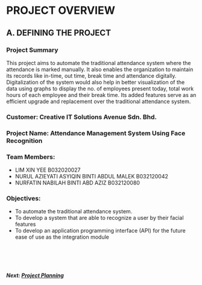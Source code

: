 # PROJECT OVERVIEW

## A. DEFINING THE PROJECT
###  Project Summary
This project aims to automate the traditional attendance system where the attendance is marked manually. It also enables the organization to maintain its records like in-time, out time, break time and attendance digitally. Digitalization of the system would also help in better visualization of the data using graphs to display the no. of employees present today, total work hours of each employee and their break time. Its added features serve as an efficient upgrade and replacement over the traditional attendance system.

###  Customer: Creative IT Solutions Avenue Sdn. Bhd.

### Project Name: Attendance Management System Using Face Recognition

### Team Members: 
+ LIM XIN YEE B032020027
+ NURUL AZIEYATI ASYIQIN BINTI ABDUL MALEK B032120042
+ NURFATIN NABILAH BINTI ABD AZIZ B032120080

### Objectives:
+ To automate the traditional attendance system.
+ To develop a system that are able to recognize a user by their facial features
+ To develop an application programming interface (API) for the future ease of use as the integration module

<br><br><br>
##### Next: [Project Planning](B-PROJECT_PLANNING.md)
